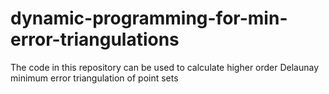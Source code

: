 # dynamic-programming-for-min-error-triangulations
The code in this repository can be used to calculate higher order Delaunay minimum error triangulation of point sets
